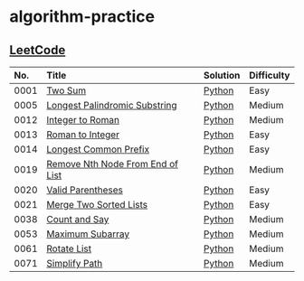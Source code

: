 # algorithm-practice

## [LeetCode](https://leetcode.com/)

| No.  | Title                                                                                               | Solution                                                                                        | Difficulty |
| :--- | :-------------------------------------------------------------------------------------------------- | :---------------------------------------------------------------------------------------------- | :--------- |
| 0001 | [Two Sum](https://leetcode.com/problems/two-sum/)                                                   | [Python](./leetcode/python/0001-Two-Sum/TwoSum.py)                                              | Easy       |
| 0005 | [Longest Palindromic Substring](https://leetcode.com/problems/longest-palindromic-substring/)       | [Python](./leetcode/python/0005-Longest-Palindromic-Substring/LongestPalindromicSubstring.py)   | Medium     |
| 0012 | [Integer to Roman](https://leetcode.com/problems/integer-to-roman/)                                 | [Python](./leetcode/python/0012-Integer-to-Roman/IntegertoRoman.py)                             | Medium     |
| 0013 | [Roman to Integer](https://leetcode.com/problems/roman-to-integer/)                                 | [Python](./leetcode/python/0013-Roman-to-Integer/RomantoInteger.py)                             | Easy       |
| 0014 | [Longest Common Prefix](https://leetcode.com/problems/longest-common-prefix/)                       | [Python](./leetcode/python/0014-Longest-Common-Prefix/LongestCommonPrefix.py)                   | Easy       |
| 0019 | [Remove Nth Node From End of List](https://leetcode.com/problems/remove-nth-node-from-end-of-list/) | [Python](./leetcode/python/0019-Remove-Nth-Node-From-End-of-List/RemoveNthNodeFromEndofList.py) | Medium     |
| 0020 | [Valid Parentheses](https://leetcode.com/problems/valid-parentheses/)                               | [Python](./leetcode/python/0020-Valid-Parentheses/ValidParentheses.py)                          | Easy       |
| 0021 | [Merge Two Sorted Lists](https://leetcode.com/problems/merge-two-sorted-lists/)                     | [Python](./leetcode/python/0021-Merge-Two-Sorted-Lists/MergeTwoSortedLists.py)                  | Easy       |
| 0038 | [Count and Say](https://leetcode.com/problems/count-and-say/)                                       | [Python](./leetcode/python/0038-Count-and-Say/CountandSay.py)                                   | Medium     |
| 0053 | [Maximum Subarray](https://leetcode.com/problems/maximum-subarray/)                                 | [Python](./leetcode/python/0053-Maximum-Subarray/ＭaximumSubarray.py)                           | Medium     |
| 0061 | [Rotate List](https://leetcode.com/problems/rotate-list/)                                           | [Python](./leetcode/python/0061-Rotate-List/RotateList.py)                                      | Medium     |
| 0071 | [Simplify Path](https://leetcode.com/problems/simplify-path/)                                       | [Python](./leetcode/python/0071-Simplify-Path/SimplifyPath.py)                                  | Medium     |
